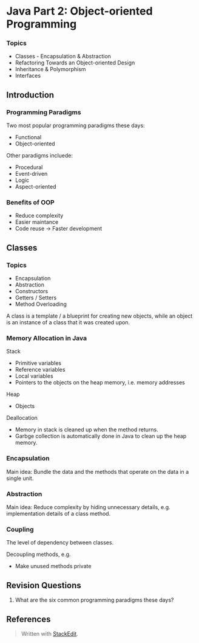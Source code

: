 # Java Part 2: Object-oriented Programming

### Topics
- Classes - Encapsulation & Abstraction
- Refactoring Towards an Object-oriented Design
- Inheritance & Polymorphism
- Interfaces


## Introduction 

### Programming Paradigms

Two most popular programming paradigms these days:
- Functional
- Object-oriented 

Other paradigms incluede:

- Procedural
- Event-driven
- Logic
- Aspect-oriented

### Benefits of OOP

- Reduce complexity
- Easier maintance
- Code reuse $\rightarrow$ Faster development

## Classes

### Topics

- Encapsulation
- Abstraction
- Constructors
- Getters / Setters
- Method Overloading

A class is a template / a blueprint for creating new objects, while an object is an instance of a class that it was created upon.

### Memory Allocation in Java

Stack

- Primitive variables
- Reference variables
- Local variables
- Pointers to the objects on the heap memory, i.e. memory addresses

Heap

- Objects


Deallocation

- Memory in stack is cleaned up when the method returns.
- Garbge collection is automatically done in Java to clean up the heap memory.

### Encapsulation

Main idea:
Bundle the data and the methods that operate on the data in a single unit.

 
### Abstraction

Main idea:
Reduce complexity by hiding unnecessary details, e.g. implementation details of a class method.

### Coupling

The level of dependency between classes.

Decoupling methods, e.g.

- Make unused methods private



 

## Revision Questions

1. What are the six common programming paradigms these days?





## References






> Written with [StackEdit](https://stackedit.io/).
<!--stackedit_data:
eyJoaXN0b3J5IjpbLTIxMTYyNTI0MzgsODQyODM2NjA0LC0xNj
M5MzI3OTExLDEyOTg1Nzg0MjMsMjAyOTQzODg3NiwtNTE2NTg3
NzIwLDEzNzY3ODcyMiwxNDcyMjc4NzQ2LC0yNzg1OTEyNjksNz
Y5MzA5NjEyLDE2MzUyODIzODIsMTU1MTIxNDE3Miw5MTIyNjU4
MjQsLTE5MDg0NjQ1NTldfQ==
-->